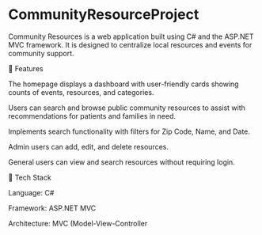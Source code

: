 # CommunityResourceProject

Community Resources is a web application built using C# and the ASP.NET MVC framework. It is designed to centralize local resources and events for community support.

🔹 Features


The homepage displays a dashboard with user-friendly cards showing counts of events, resources, and categories.

Users can search and browse public community resources to assist with recommendations for patients and families in need.

Implements search functionality with filters for Zip Code, Name, and Date.

Admin users can add, edit, and delete resources.

General users can view and search resources without requiring login.

🔧 Tech Stack


Language: C#

Framework: ASP.NET MVC

Architecture: MVC (Model-View-Controller
